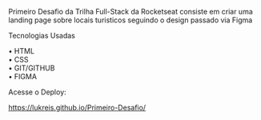 Primeiro Desafio da Trilha Full-Stack da Rocketseat consiste em criar uma landing page sobre locais turisticos seguindo o design passado via Figma

Tecnologias Usadas

• HTML <br>
• CSS <br>
• GIT/GITHUB <br>
• FIGMA <br>

Acesse o Deploy:

https://lukreis.github.io/Primeiro-Desafio/
